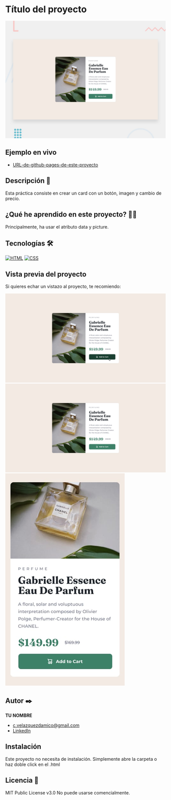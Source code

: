 # Título del proyecto

![Imagen del proyecto](https://raw.githubusercontent.com/caamomilaa/practica-picture/main/design/desktop-preview.jpg)

## Ejemplo en vivo

- [URL-de-github-pages-de-este-proyecto](URL-de-github-pages-de-este-proyecto)

## Descripción 📑

Esta práctica consiste en crear un card con un botón, imagen y cambio de precio.

## ¿Qué he aprendido en este proyecto? 🙇🏻

Principalmente, ha usar el atributo data y picture.

## Tecnologías 🛠

<!-- Iconos sacados de: https://github.com/hendrasob/badges/blob/master/README.md y https://github.com/alexandresanlim/Badges4-README.md-Profile -->

[![HTML](https://img.shields.io/badge/HTML5-E34F26?style=for-the-badge&logo=html5&logoColor=white)](https://es.wikipedia.org/wiki/HTML5)
[![CSS](https://img.shields.io/badge/CSS3-1572B6?style=for-the-badge&logo=css3&logoColor=white)](https://es.wikipedia.org/wiki/CSS)

## Vista previa del proyecto

Si quieres echar un vistazo al proyecto, te recomiendo:

![Captura del proyecto](https://raw.githubusercontent.com/caamomilaa/practica-picture/main/design/active-states.jpg)
![Captura del proyecto](https://raw.githubusercontent.com/caamomilaa/practica-picture/main/design/desktop-design.jpg)
![Captura del proyecto](https://raw.githubusercontent.com/caamomilaa/practica-picture/main/design/mobile-design.jpg)

## Autor ✒️

**TU NOMBRE**

- [c.velazquezdamico@gmail.com](c.velazquezdamico@gmail.com)
- [LinkedIn](https://www.linkedin.com/in/c-velazquezdamico)

## Instalación

Este proyecto no necesita de instalación. Simplemente abre la carpeta o haz doble click en el .html

## Licencia 📄

MIT Public License v3.0
No puede usarse comencialmente.
